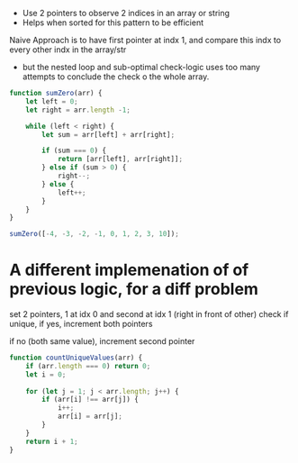 - Use 2 pointers to observe 2 indices in an array or string
- Helps when sorted for this pattern to be efficient

Naive Approach is to have first pointer at indx 1, and compare this indx to every other indx in the array/str
- but the nested loop and sub-optimal check-logic uses too many attempts to conclude the check o the whole array.

```js
function sumZero(arr) {
    let left = 0;
    let right = arr.length -1;

    while (left < right) {
        let sum = arr[left] + arr[right];

        if (sum === 0) {
            return [arr[left], arr[right]];
        } else if (sum > 0) {
            right--;
        } else {
            left++;
        }
    }
}

sumZero([-4, -3, -2, -1, 0, 1, 2, 3, 10]);
```

# A different implemenation of of previous logic, for a diff problem

set 2 pointers, 1 at idx 0 and second at idx 1 (right in front of other)
check if unique,
if yes, increment both pointers

if no (both same value),
increment second pointer

```js
function countUniqueValues(arr) {
    if (arr.length === 0) return 0;
    let i = 0;
    
    for (let j = 1; j < arr.length; j++) {
        if (arr[i] !== arr[j]) {
            i++;
            arr[i] = arr[j];
        }
    }
    return i + 1;
}
```


